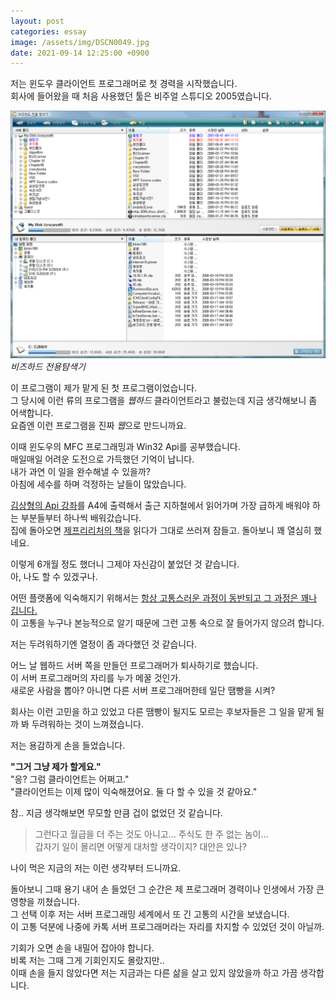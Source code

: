 ```yaml
---
layout: post
categories: essay
image: /assets/img/DSCN0049.jpg
date: 2021-09-14 12:25:00 +0900
---
```


저는 윈도우 클라이언트 프로그래머로 첫 경력을 시작했습니다.  
회사에 들어왔을 때 처음 사용했던 툴은 비주얼 스튜디오 2005였습니다.

![비즈하드](/assets/img/bizexplorer.png)  
*비즈하드 전용탐색기*

이 프로그램이 제가 맡게 된 첫 프로그램이었습니다.  
그 당시에 이런 류의 프로그램을 *웹하드* 클라이언트라고 불렀는데 지금 생각해보니 좀 어색합니다.  
요즘엔 이런 프로그램을 진짜 *웹*으로 만드니까요.

이때 윈도우의 MFC 프로그래밍과 Win32 Api를 공부했습니다.  
매일매일 어려운 도전으로 가득했던 기억이 납니다.  
내가 과연 이 일을 완수해낼 수 있을까?  
아침에 세수를 하며 걱정하는 날들이 많았습니다.

[김상형의 Api 강좌](http://www.soen.kr/lecture/win32api/ApiLec.htm)를 A4에 출력해서 출근 지하철에서 읽어가며 가장 급하게 배워야 하는 부분들부터 하나씩 배워갔습니다.  
집에 돌아오면 [제프리리처의 책](https://www.benjaminlog.com/entry/windows-via-cpp)을 읽다가 그대로 쓰러져 잠들고. 돌아보니 꽤 열심히 했네요.

이렇게 6개월 정도 했더니 그제야 자신감이 붙었던 것 같습니다.  
아, 나도 할 수 있겠구나.

어떤 플랫폼에 익숙해지기 위해서는 [항상 고통스러운 과정이 동반되고 그 과정은 꽤나 깁니다.](/essay/2021/09/05/코딩은-어렵다.html)  
이 고통을 누구나 본능적으로 알기 때문에 그런 고통 속으로 잘 들어가지 않으려 합니다.

저는 두려워하기엔 열정이 좀 과다했던 것 같습니다.

어느 날 웹하드 서버 쪽을 만들던 프로그래머가 퇴사하기로 했습니다.  
이 서버 프로그래머의 자리를 누가 메꿀 것인가.  
새로운 사람을 뽑아? 아니면 다른 서버 프로그래머한테 일단 땜빵을 시켜?

회사는 이런 고민을 하고 있었고 다른 땜빵이 될지도 모르는 후보자들은 그 일을 맡게 될까 봐 두려워하는 것이 느껴졌습니다.

저는 용감하게 손을 들었습니다.

**"그거 그냥 제가 할게요."**  
"응? 그럼 클라이언트는 어쩌고."  
"클라이언트는 이제 많이 익숙해졌어요. 둘 다 할 수 있을 것 같아요."

참.. 지금 생각해보면 무모할 만큼 겁이 없었던 것 같습니다.

> 그런다고 월급을 더 주는 것도 아니고... 주식도 한 주 없는 놈이...  
> 갑자기 일이 몰리면 어떻게 대처할 생각이지? 대안은 있나?

나이 먹은 지금의 저는 이런 생각부터 드니까요.

돌아보니 그때 용기 내어 손 들었던 그 순간은 제 프로그래머 경력이나 인생에서 가장 큰 영향을 끼쳤습니다.  
그 선택 이후 저는 서버 프로그래밍 세계에서 또 긴 고통의 시간을 보냈습니다.  
이 고통 덕분에 나중에 카톡 서버 프로그래머라는 자리를 차지할 수 있었던 것이 아닐까.

기회가 오면 손을 내밀어 잡아야 합니다.  
비록 저는 그때 그게 기회인지도 몰랐지만..  
이때 손을 들지 않았다면 저는 지금과는 다른 삶을 살고 있지 않았을까 하고 가끔 생각합니다.